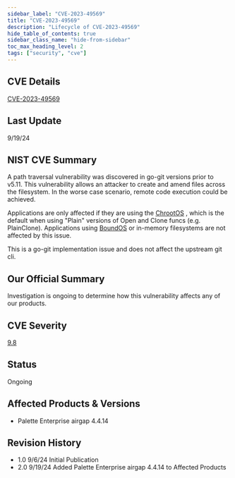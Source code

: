 ```yaml
---
sidebar_label: "CVE-2023-49569"
title: "CVE-2023-49569"
description: "Lifecycle of CVE-2023-49569"
hide_table_of_contents: true
sidebar_class_name: "hide-from-sidebar"
toc_max_heading_level: 2
tags: ["security", "cve"]
---
```


## CVE Details

[CVE-2023-49569](https://nvd.nist.gov/vuln/detail/CVE-2023-49569)

## Last Update

9/19/24

## NIST CVE Summary

A path traversal vulnerability was discovered in go-git versions prior to v5.11. This vulnerability allows an attacker
to create and amend files across the filesystem. In the worse case scenario, remote code execution could be achieved.

Applications are only affected if they are using the
[ChrootOS](https://pkg.go.dev/github.com/go-git/go-billy/v5/osfs#ChrootOS) , which is the default when using "Plain"
versions of Open and Clone funcs (e.g. PlainClone). Applications using
[BoundOS](https://pkg.go.dev/github.com/go-git/go-billy/v5/osfs#BoundOS) or in-memory filesystems are not affected by
this issue.

This is a go-git implementation issue and does not affect the upstream git cli.

## Our Official Summary

Investigation is ongoing to determine how this vulnerability affects any of our products.

## CVE Severity

[9.8](https://nvd.nist.gov/vuln/detail/CVE-2023-49569)

## Status

Ongoing

## Affected Products & Versions

- Palette Enterprise airgap 4.4.14

## Revision History

- 1.0 9/6/24 Initial Publication
- 2.0 9/19/24 Added Palette Enterprise airgap 4.4.14 to Affected Products
